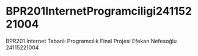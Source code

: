 # BPR201InternetProgramciligi24115221004
BPR201 İnternet Tabanlı Programcılık Final Projesi Efekan Nefesoğlu 24115221004
